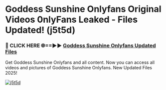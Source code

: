 # Goddess Sunshine Onlyfans Original Videos 0nlyFans Leaked - Files Updated! (j5t5d)

<h3>🔴 CLICK HERE 🌐==►► <a href="https://tinyurl.com/2m67pmp6" rel="nofollow">Goddess Sunshine Onlyfans Updated Files</a></h3>

Get Goddess Sunshine Onlyfans and all content. Now you can access all videos and pictures of Goddess Sunshine Onlyfans. New Updated Files 2025!

[![j5t5d](https://i.imgur.com/H4QAA4z.gif)](https://tinyurl.com/2m67pmp6)